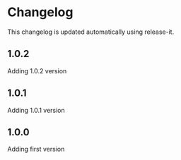 # Changelog

This changelog is updated automatically using release-it.

## 1.0.2

Adding 1.0.2 version

## 1.0.1

Adding 1.0.1 version

## 1.0.0

Adding first version
